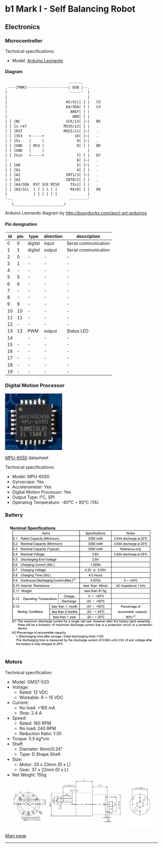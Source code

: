 # b1 Mark I - Self Balancing Robot

## Electronics

### Microcontroller
Technical specifications:
- Model: [Arduino Leonardo]

#### Diagram
                                 .-----.
    .----[PWR]-------------------| USB |--.
    |                            '-----'  |
    |                                     |
    |                           A5/SCL[ ] |   C5
    |                           A4/SDA[ ] |   C4
    |                             AREF[ ] |
    |                              GND[ ] |
    | [ ]NC                     SCK/13[ ]~|   B5
    | [ ]v.ref                 MISO/12[ ] |   .
    | [ ]RST                   MOSI/11[ ]~|   .
    | [ ]3V3   +-----+              10[ ]~|   .
    | [ ]5v    |     |               9[ ]~|   .
    | [ ]GND   | MCU |               8[ ] |   B0
    | [ ]GND   |     |                    |
    | [ ]Vin   +-----+               7[ ] |   D7
    |                                6[ ]~|   .
    | [ ]A0                          5[ ]~|   .
    | [ ]A1                          4[ ] |   .
    | [ ]A2                     INT1/3[ ]~|   .
    | [ ]A3                     INT0/2[ ] |   .
    | [ ]A4/SDA  RST SCK MISO     TX>1[ ] |   .
    | [ ]A5/SCL  [ ] [ ] [ ]      RX<0[ ] |   D0
    |            [ ] [ ] [ ]              |
    '--.                         .--------'
       \_______________________/

Arduino Leonardo diagram by http://busyducks.com/ascii-art-arduinos

#### Pin designation
 id | pin |   type    | direction |               description
----|-----|-----------|-----------|--------------------------------------------
  0 |   0 | digital   | input     | Serial communication
  1 |   1 | digital   | output    | Serial communication
  2 |   0 | -         | -         | -
  3 |   1 | -         | -         | -
  4 |   - | -         | -         | -
  5 |   5 | -         | -         | -
  6 |   6 | -         | -         | -
  7 |   - | -         | -         | -
  8 |   - | -         | -         | -
  9 |   9 | -         | -         | -
 10 |  10 | -         | -         | -
 11 |  11 | -         | -         | -
 12 |   - | -         | -         | -
 13 |  13 | PWM       | output    | Status LED
 14 |     | -         | -         | -
 15 |   - | -         | -         | -
 16 |   - | -         | -         | -
 17 |   - | -         | -         | -
 18 |   - | -         | -         | -
 19 |   - | -         | -         | -

### Digital Motion Processor
![MPU-6050](Pictures/mpu6050.jpg)

[MPU-6050](MPU-6050_DataSheet_V3_4.pdf) datasheet

Technical specifications:
- Model: MPU-6050
- Gyroscope: Yes
- Accelerometer: Yes
- Digital Motion Processor: Yes
- Output Type: I²C, SPI
- Operating Temperature: -40°C ~ 85°C (TA)

### Battery
![battery](Pictures/battery.png)

### Motors
Technical specification:
- Model: GM37-520
- Voltage:
  - Rated: 12 VDC
  - Workable: 6 ~ 15 VDC
- Current:
  - No load: <160 mA
  - Stop: 2.4 A
- Speed:
  - Rated: 160 RPM
  - No load: 240 RPM
  - Reduction Ratio: 1:30
- Torque: 5.5 kg*cm
- Shaft
  - Diameter: 6mm/0.24"
  - Type: D Shape Shaft
- Size:
  - Motor: 33 x 23mm (D x L)
  - Gear: 37 x 22mm (D x L)
- Net Weight: 155g
![GM37-520](Pictures/GM37-520.jpg)

[Main page]

---
[Main page]: ../README.md
[Arduino Leonardo]: https://www.arduino.cc/en/Main/arduinoBoardLeonardo/#techspecs
